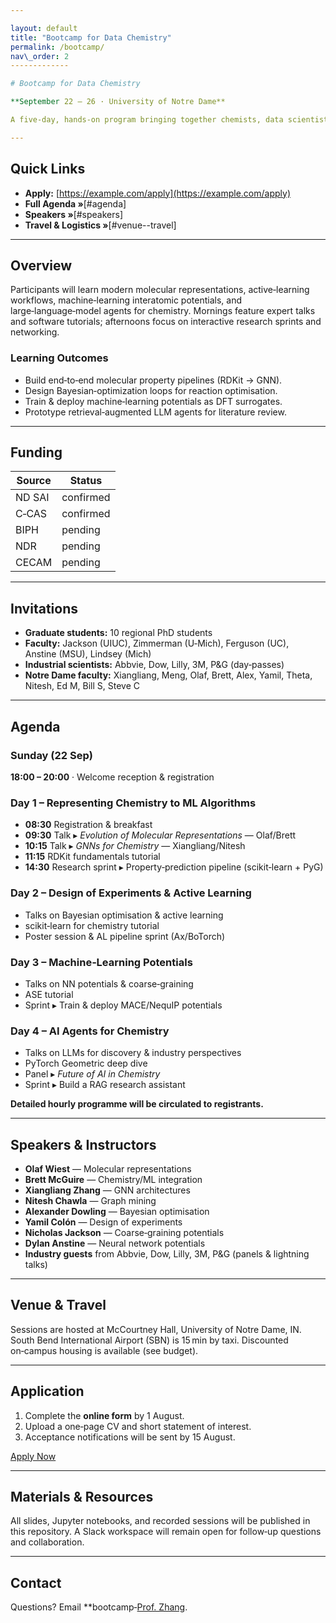 ```yaml
---

layout: default
title: "Bootcamp for Data Chemistry"
permalink: /bootcamp/
nav\_order: 2
-------------

# Bootcamp for Data Chemistry

**September 22 – 26 · University of Notre Dame**

A five‑day, hands‑on program bringing together chemists, data scientists, and industry partners to accelerate discovery at the intersection of chemistry and machine learning.

---
```


## Quick Links

* **Apply:** [https://example.com/apply](https://example.com/apply)
* **Full Agenda »**\[#agenda]
* **Speakers »**\[#speakers]
* **Travel & Logistics »**\[#venue--travel]

---

## Overview

Participants will learn modern molecular representations, active‑learning workflows, machine‑learning interatomic potentials, and large‑language‑model agents for chemistry. Mornings feature expert talks and software tutorials; afternoons focus on interactive research sprints and networking.

### Learning Outcomes

* Build end‑to‑end molecular property pipelines (RDKit → GNN).
* Design Bayesian‑optimization loops for reaction optimisation.
* Train & deploy machine‑learning potentials as DFT surrogates.
* Prototype retrieval‑augmented LLM agents for literature review.

---

## Funding

| Source |  Status    |
| ------ |  --------- |
| ND SAI |  confirmed |
| C‑CAS  | confirmed |
| BIPH   |  pending   |
| NDR    |pending   |
| CECAM  | pending   |

---

## Invitations

* **Graduate students:** 10 regional PhD students
* **Faculty:** Jackson (UIUC), Zimmerman (U‑Mich), Ferguson (UC), Anstine (MSU), Lindsey (Mich)
* **Industrial scientists:** Abbvie, Dow, Lilly, 3M, P\&G (day‑passes)
* **Notre Dame faculty:** Xiangliang, Meng, Olaf, Brett, Alex, Yamil, Theta, Nitesh, Ed M, Bill S, Steve C

---

## <a id="agenda"></a>Agenda

### Sunday (22 Sep)

**18:00 – 20:00** · Welcome reception & registration

### Day 1 – Representing Chemistry to ML Algorithms

* **08:30** Registration & breakfast
* **09:30** Talk ▸ *Evolution of Molecular Representations* — Olaf/Brett
* **10:15** Talk ▸ *GNNs for Chemistry* — Xiangliang/Nitesh
* **11:15** RDKit fundamentals tutorial
* **14:30** Research sprint ▸ Property‑prediction pipeline (scikit‑learn + PyG)

### Day 2 – Design of Experiments & Active Learning

* Talks on Bayesian optimisation & active learning
* scikit‑learn for chemistry tutorial
* Poster session & AL pipeline sprint (Ax/BoTorch)

### Day 3 – Machine‑Learning Potentials

* Talks on NN potentials & coarse‑graining
* ASE tutorial
* Sprint ▸ Train & deploy MACE/NequIP potentials

### Day 4 – AI Agents for Chemistry

* Talks on LLMs for discovery & industry perspectives
* PyTorch Geometric deep dive
* Panel ▸ *Future of AI in Chemistry*
* Sprint ▸ Build a RAG research assistant

**Detailed hourly programme will be circulated to registrants.**

---

## <a id="speakers"></a>Speakers & Instructors

* **Olaf Wiest** — Molecular representations
* **Brett McGuire** — Chemistry/ML integration
* **Xiangliang Zhang** — GNN architectures
* **Nitesh Chawla** — Graph mining
* **Alexander Dowling** — Bayesian optimisation
* **Yamil Colón** — Design of experiments
* **Nicholas Jackson** — Coarse‑graining potentials
* **Dylan Anstine** — Neural network potentials
* **Industry guests** from Abbvie, Dow, Lilly, 3M, P\&G (panels & lightning talks)

---

## Venue & Travel

Sessions are hosted at McCourtney Hall, University of Notre Dame, IN. South Bend International Airport (SBN) is 15 min by taxi. Discounted on‑campus housing is available (see budget).

---

## Application

1. Complete the **online form** by 1 August.
2. Upload a one‑page CV and short statement of interest.
3. Acceptance notifications will be sent by 15 August.

[Apply Now](https://example.com/apply)

---

## Materials & Resources

All slides, Jupyter notebooks, and recorded sessions will be published in this repository. A Slack workspace will remain open for follow‑up questions and collaboration.

---

## Contact

Questions? Email **bootcamp‑[Prof. Zhang](mailto:xzhang33@nd.edu).
